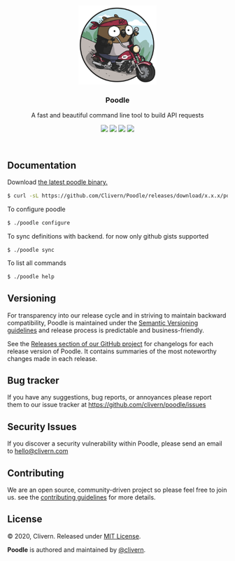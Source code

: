 <p align="center">
    <img src="/assets/gopher1.png" width="180" />
    <h3 align="center">Poodle</h3>
    <p align="center">A fast and beautiful command line tool to build API requests</p>
    <p align="center">
        <a href="https://travis-ci.com/Clivern/Poodle"><img src="https://travis-ci.com/Clivern/Poodle.svg?branch=master"></a>
        <a href="https://github.com/Clivern/Poodle/releases"><img src="https://img.shields.io/badge/Version-0.0.1-red.svg"></a>
        <a href="https://goreportcard.com/report/github.com/Clivern/Poodle"><img src="https://goreportcard.com/badge/github.com/Clivern/Poodle?v=0.0.1"></a>
        <a href="https://github.com/Clivern/Poodle/blob/master/LICENSE"><img src="https://img.shields.io/badge/LICENSE-MIT-orange.svg"></a>
    </p>
</p>
<br/>


## Documentation

Download [the latest poodle binary.](https://github.com/Clivern/Poodle/releases)

```zsh
$ curl -sL https://github.com/Clivern/Poodle/releases/download/x.x.x/poodle_x.x.x_OS.tar.gz | tar xz
```

To configure poodle

```zsh
$ ./poodle configure
```

To sync definitions with backend. for now only github gists supported

```
$ ./poodle sync
```

To list all commands

```zsh
$ ./poodle help
```


## Versioning

For transparency into our release cycle and in striving to maintain backward compatibility, Poodle is maintained under the [Semantic Versioning guidelines](https://semver.org/) and release process is predictable and business-friendly.

See the [Releases section of our GitHub project](https://github.com/clivern/poodle/releases) for changelogs for each release version of Poodle. It contains summaries of the most noteworthy changes made in each release.


## Bug tracker

If you have any suggestions, bug reports, or annoyances please report them to our issue tracker at https://github.com/clivern/poodle/issues


## Security Issues

If you discover a security vulnerability within Poodle, please send an email to [hello@clivern.com](mailto:hello@clivern.com)


## Contributing

We are an open source, community-driven project so please feel free to join us. see the [contributing guidelines](CONTRIBUTING.md) for more details.


## License

© 2020, Clivern. Released under [MIT License](https://opensource.org/licenses/mit-license.php).

**Poodle** is authored and maintained by [@clivern](http://github.com/clivern).
